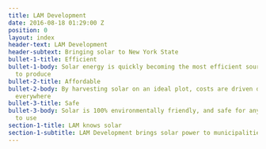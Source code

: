 ```yaml
---
title: LAM Development
date: 2016-08-18 01:29:00 Z
position: 0
layout: index
header-text: LAM Development
header-subtext: Bringing solar to New York State
bullet-1-title: Efficient
bullet-1-body: Solar energy is quickly becoming the most efficient source of power
  to produce
bullet-2-title: Affordable
bullet-2-body: By harvesting solar on an ideal plot, costs are driven down for consumers
  everywhere
bullet-3-title: Safe
bullet-3-body: Solar is 100% environmentally friendly, and safe for any neighborhood
  to use
section-1-title: LAM knows solar
section-1-subtitle: LAM Development brings solar power to municipalities in New York
---
```


